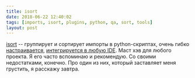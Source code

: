 ```yaml
---
title: isort
date: 2018-06-22 12:40:02
tags: [imports, isort, plugins, python, qa, sort, tools]
layout: post
---
```


[isort](https://github.com/timothycrosley/isort) -- группирует и сортирует импорты в python-скриптах, очень гибко [настраивается](https://github.com/timothycrosley/isort/wiki/isort-Settings), [интегрируется в любую IDE](https://github.com/timothycrosley/isort/wiki/isort-Plugins). Маст хэв для любого проекта. Я его часто вспоминаю и рекомендую. Со своими недостатками, конечно. Про один из них, который заставляет меня грустить, я расскажу завтра.
